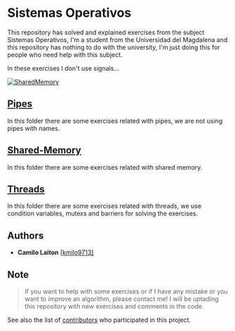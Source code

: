 # Sistemas Operativos
This repository has solved and explained exercises from the subject Sistemas Operativos, I'm a student from the Universidad del Magdalena and this repository has nothing to do with the university, I'm just doing this for people who need help with this subject.

In these exercises I don't use signals...

[![SharedMemory](https://i.ibb.co/MRYymh3/example-shared-memory.jpg "SharedMemory")](https://i.ibb.co/MRYymh3/example-shared-memory.jpg "SharedMemory")

## [Pipes](https://github.com/kmilo9713/Sistemas-Operativos/tree/master/Pipes)
In this folder there are some exercises related with pipes, we are not using pipes with names.

## [Shared-Memory](https://github.com/kmilo9713/Sistemas-Operativos/tree/master/Shared-memory)
In this folder there are some exercises related with shared memory.

## [Threads](https://github.com/kmilo9713/Sistemas-Operativos/tree/master/Threads)
In this folder there are some exercises related with threads, we use condition variables, mutexs and barriers for solving the exercises.

## Authors
- **Camilo Laiton** [[kmilo9713]](https://github.com/kmilo9713)

## Note
> If you want to help with some exercises or if I have any mistake or you want to improve an algorithm, please contact me!
> I will be uptading this repository with new exercises and comments in the code.

See also the list of [contributors](https://github.com/kmilo9713/Sistemas-Operativos/graphs/contributors) who participated in this project.
